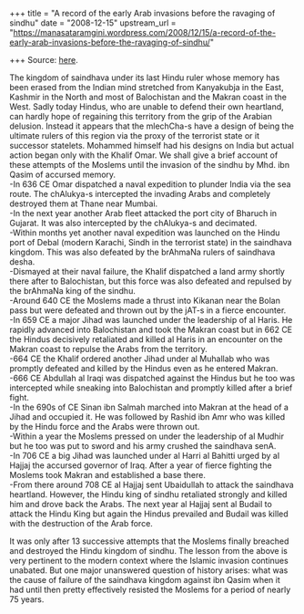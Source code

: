 +++
title = "A record of the early Arab invasions before the ravaging of sindhu"
date = "2008-12-15"
upstream_url = "https://manasataramgini.wordpress.com/2008/12/15/a-record-of-the-early-arab-invasions-before-the-ravaging-of-sindhu/"

+++
Source: [here](https://manasataramgini.wordpress.com/2008/12/15/a-record-of-the-early-arab-invasions-before-the-ravaging-of-sindhu/).

The kingdom of saindhava under its last Hindu ruler whose memory has
been erased from the Indian mind stretched from Kanyakubja in the East,
Kashmir in the North and most of Balochistan and the Makran coast in the
West. Sadly today Hindus, who are unable to defend their own heartland,
can hardly hope of regaining this territory from the grip of the Arabian
delusion. Instead it appears that the mlechCha-s have a design of being
the ultimate rulers of this region via the proxy of the terrorist state
or it successor statelets. Mohammed himself had his designs on India but
actual action began only with the Khalif Omar. We shall give a brief
account of these attempts of the Moslems until the invasion of the
sindhu by Mhd. ibn Qasim of accursed memory.  
-In 636 CE Omar dispatched a naval expedition to plunder India via the
sea route. The chAlukya-s intercepted the invading Arabs and completely
destroyed them at Thane near Mumbai.  
-In the next year another Arab fleet attacked the port city of Bharuch
in Gujarat. It was also intercepted by the chAlukya-s and decimated.  
-Within months yet another naval expedition was launched on the Hindu
port of Debal (modern Karachi, Sindh in the terrorist state) in the
saindhava kingdom. This was also defeated by the brAhmaNa rulers of
saindhava desha.  
-Dismayed at their naval failure, the Khalif dispatched a land army
shortly there after to Balochistan, but this force was also defeated and
repulsed by the brAhmaNa king of the sindhu.  
-Around 640 CE the Moslems made a thrust into Kikanan near the Bolan
pass but were defeated and thrown out by the jAT-s in a fierce
encounter.  
-In 659 CE a major Jihad was launched under the leadership of al Haris.
He rapidly advanced into Balochistan and took the Makran coast but in
662 CE the Hindus decisively retaliated and killed al Haris in an
encounter on the Makran coast to repulse the Arabs from the territory.  
-664 CE the Khalif ordered another Jihad under al Muhallab who was
promptly defeated and killed by the Hindus even as he entered Makran.  
-666 CE Abdullah al Iraqi was dispatched against the Hindus but he too
was intercepted while sneaking into Balochistan and promptly killed
after a brief fight.  
-In the 690s of CE Sinan ibn Salmah marched into Makran at the head of a
Jihad and occupied it. He was followed by Rashid ibn Amr who was killed
by the Hindu force and the Arabs were thrown out.  
-Within a year the Moslems pressed on under the leadership of al Mudhir
but he too was put to sword and his army crushed the saindhava senA.  
-In 706 CE a big Jihad was launched under al Harri al Bahitti urged by
al Hajjaj the accursed governor of Iraq. After a year of fierce fighting
the Moslems took Makran and established a base there.  
-From there around 708 CE al Hajjaj sent Ubaidullah to attack the
saindhava heartland. However, the Hindu king of sindhu retaliated
strongly and killed him and drove back the Arabs. The next year al
Hajjaj sent al Budail to attack the Hindu King but again the Hindus
prevailed and Budail was killed with the destruction of the Arab force.

It was only after 13 successive attempts that the Moslems finally
breached and destroyed the Hindu kingdom of sindhu. The lesson from the
above is very pertinent to the modern context where the Islamic invasion
continues unabated. But one major unanswered question of history arises:
what was the cause of failure of the saindhava kingdom against ibn Qasim
when it had until then pretty effectively resisted the Moslems for a
period of nearly 75 years.

